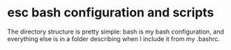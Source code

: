 # esc bash configuration and scripts

The directory structure is pretty simple: bash is my bash
configuration, and everything else is in a folder describing when I
include it from my .bashrc.
